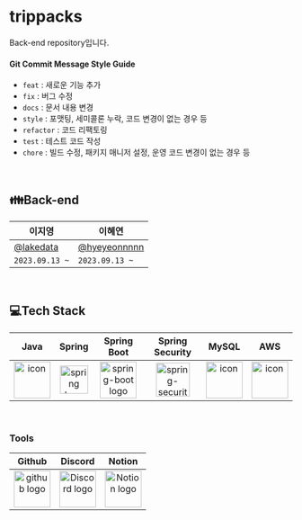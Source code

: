 # trippacks
Back-end repository입니다.

#### Git Commit Message Style Guide
- `feat` : 새로운 기능 추가
- `fix` : 버그 수정
- `docs` : 문서 내용 변경
- `style` : 포맷팅, 세미콜론 누락, 코드 변경이 없는 경우 등
- `refactor` : 코드 리팩토링
- `test` : 테스트 코드 작성
- `chore` : 빌드 수정, 패키지 매니저 설정, 운영 코드 변경이 없는 경우 등
</br>

## 👪Back-end
| 이지영<br>                                              | 이혜연                                      |
|---------------------------------------------------|-------------------------------------------------------|
| [@lakedata](https://github.com/lakedata)    | [@hyeyeonnnnn](https://github.com/hyeyeonnnnn)   | 
| `2023.09.13 ~` | `2023.09.13 ~` |
<br>

## 💻Tech Stack
|   Java   |   Spring   |   Spring Boot   |   Spring Security   |   MySQL   |   AWS   |
| :----------------------------------------------------------: | :----------------------------------------------------------: | :----------------------------------------------------------: | :----------------------------------------------------------: | :----------------------------------------------------------: | :----------------------------------------------------------: |
| <div style="display: flex; align-items: flex-start;"><img src="https://techstack-generator.vercel.app/java-icon.svg" alt="icon" width="65" height="65" /></div> | <img alt="spring logo" src="https://www.vectorlogo.zone/logos/springio/springio-icon.svg" height="50" width="50" > | <img alt="spring-boot logo" src="https://t1.daumcdn.net/cfile/tistory/27034D4F58E660F616" width="65" height="65" > |  <img alt="spring-security logo" width="60px" src="https://camo.githubusercontent.com/923e99a57f8a456fdade5f65b35ada254be277612ddc991afb702d8dfd880d4f/68747470733a2f2f63646e2e73696d706c6569636f6e732e6f72672f737072696e677365637572697479" width="85" height=auto > | <div style="display: flex; align-items: flex-start;"><img src="https://techstack-generator.vercel.app/mysql-icon.svg" alt="icon" width="65" height="65" /></div> | <div style="display: flex; align-items: flex-start;"><img src="https://techstack-generator.vercel.app/aws-icon.svg" alt="icon" width="65" height="65" /></div> |
</br>

### Tools
| Github | Discord | Notion | 
| :--------: | :--------: | :------: |
| <img alt="github logo" src="https://techstack-generator.vercel.app/github-icon.svg" width="65" height="65"> | <img alt="Discord logo" src="https://assets-global.website-files.com/6257adef93867e50d84d30e2/62595384e89d1d54d704ece7_3437c10597c1526c3dbd98c737c2bcae.svg" height="65" width="65"> | <img alt="Notion logo" src="https://www.notion.so/cdn-cgi/image/format=auto,width=640,quality=100/front-static/shared/icons/notion-app-icon-3d.png" height="65" width="65"> |
